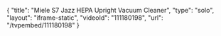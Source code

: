 {
    "title": "Miele S7 Jazz HEPA Upright Vacuum Cleaner",
    "type": "solo",
    "layout": "iframe-static",
    "videoId": "111180198",
    "url": "\/tvpembed\/111180198"
}